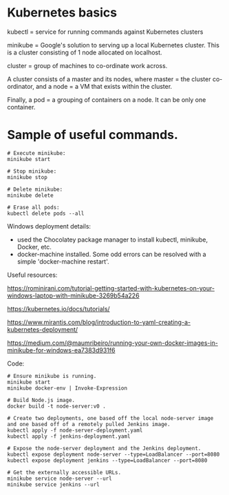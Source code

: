 # Kubernetes basics
kubectl = service for running commands against Kubernetes clusters

minikube = Google's solution to serving up a local Kubernetes cluster. This is a cluster consisting of 1 node allocated on localhost.

cluster = group of machines to co-ordinate work across.

A cluster consists of a master and its nodes, where master = the cluster co-ordinator, and a node = a VM that exists within the cluster.

Finally, a pod = a grouping of containers on a node. It can be only one container.

# Sample of useful commands.

```shell
# Execute minikube:
minikube start

# Stop minikube:
minikube stop

# Delete minikube:
minikube delete

# Erase all pods:
kubectl delete pods --all
```

Windows deployment details:
- used the Chocolatey package manager to install kubectl, minikube, Docker, etc.
- docker-machine installed. Some odd errors can be resolved with a simple 'docker-machine restart'.

Useful resources:

https://rominirani.com/tutorial-getting-started-with-kubernetes-on-your-windows-laptop-with-minikube-3269b54a226

https://kubernetes.io/docs/tutorials/

https://www.mirantis.com/blog/introduction-to-yaml-creating-a-kubernetes-deployment/

https://medium.com/@maumribeiro/running-your-own-docker-images-in-minikube-for-windows-ea7383d931f6

Code:

```shell
# Ensure minikube is running.
minikube start
minikube docker-env | Invoke-Expression

# Build Node.js image.
docker build -t node-server:v0 .

# Create two deployments, one based off the local node-server image and one based off of a remotely pulled Jenkins image.
kubectl apply -f node-server-deployment.yaml
kubectl apply -f jenkins-deployment.yaml

# Expose the node-server deployment and the Jenkins deployment.
kubectl expose deployment node-server --type=LoadBalancer --port=8080
kubectl expose deployment jenkins --type=LoadBalancer --port=8080

# Get the externally accessible URLs.
minikube service node-server --url
minikube service jenkins --url

```
